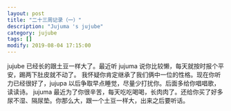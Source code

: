 ```yaml
---
layout: post
title: "二十三周记录（一）"
description: "Jujuma 's jujube"
category: jujube
tags: []
modify: 2019-08-04 17:15:00
---
```


   jujube 已经长的跟土豆一样大了。最近听 jujuma 说你比较懒，每天就按时报个平安，踢两下肚皮就不动了。
 我怀疑你肯定继承了我们俩中一位的性格。现在你听力已经很好了，jujupa 以后争取早点睡觉，尽量少打扰你。后面多给你唱唱歌，读读诗。
 jujuma 最近为了你很辛苦，每天吃吃喝喝，长肉肉了。还给你买了好多尿不湿、隔尿垫。你那么大，跟一个土豆一样大，出来之后要听话。

